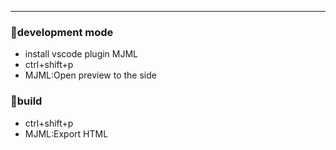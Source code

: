 <hr>

<h3 align="left">🏢development mode</h3>

- install vscode plugin MJML
- ctrl+shift+p
- MJML:Open preview to the side

<h3 align="left">💬build</h3>

- ctrl+shift+p
- MJML:Export HTML
